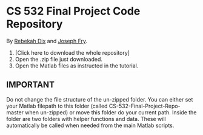 # CS 532 Final Project Code Repository
By [Rebekah Dix](https://github.com/rebekahanne) and [Joseph Fry](https://github.com/JosephPatrickFry).

1. [Click here to download the whole repository]
2. Open the .zip file just downloaded.
3. Open the Matlab files as instructed in the tutorial. 

## IMPORTANT
Do not change the file structure of the un-zipped folder. You can either set your Matlab filepath to this folder (called CS-532-Final-Project-Repo-master when un-zipped) or move this folder do your current path. Inside the folder are two folders with helper functions and data. These will automatically be called when needed from the main Matlab scripts. 
